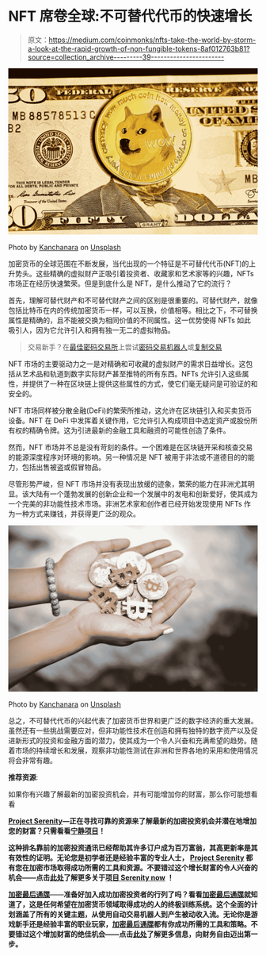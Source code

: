 # NFT 席卷全球:不可替代代币的快速增长

> 原文：<https://medium.com/coinmonks/nfts-take-the-world-by-storm-a-look-at-the-rapid-growth-of-non-fungible-tokens-8af012763b81?source=collection_archive---------39----------------------->

![](img/93c7efdcda0a4dbb5f777b5fb3f2fc4f.png)

Photo by [Kanchanara](https://unsplash.com/@kanchanara?utm_source=medium&utm_medium=referral) on [Unsplash](https://unsplash.com?utm_source=medium&utm_medium=referral)

加密货币的全球范围在不断发展，当代出现的一个特征是不可替代代币(NFT)的上升势头。这些精确的虚拟财产正吸引着投资者、收藏家和艺术家等的兴趣，NFTs 市场正在经历快速繁荣。但是到底什么是 NFT，是什么推动了它的流行？

首先，理解可替代财产和不可替代财产之间的区别是很重要的。可替代财产，就像包括比特币在内的传统加密货币一样，可以互换，价值相等。相比之下，不可替换属性是精确的，且不能被交换为相同价值的不同属性。这一优势使得 NFTs 如此吸引人，因为它允许引入和拥有独一无二的虚拟物品。

> 交易新手？在[最佳密码交易所](/coinmonks/crypto-exchange-dd2f9d6f3769)上尝试[密码交易机器人](/coinmonks/crypto-trading-bot-c2ffce8acb2a)或[复制交易](/coinmonks/top-10-crypto-copy-trading-platforms-for-beginners-d0c37c7d698c)

NFT 市场的主要驱动力之一是对精确和可收藏的虚拟财产的需求日益增长。这包括从艺术品和轨道到数字实际财产甚至推特的所有东西。NFTs 允许引入这些属性，并提供了一种在区块链上提供这些属性的方式，使它们毫无疑问是可验证的和安全的。

NFT 市场同样被分散金融(DeFi)的繁荣所推动，这允许在区块链引入和买卖货币设备。NFT 在 DeFi 中发挥着关键作用，它允许引入构成项目中选定资产或股份所有权的精确令牌。这为引进最新的金融工具和融资的可能性创造了条件。

然而，NFT 市场并不总是没有苛刻的条件。一个困难是在区块链开采和核查交易的能源深度程序对环境的影响。另一种情况是 NFT 被用于非法或不道德目的的能力，包括出售被盗或假冒物品。

尽管形势严峻，但 NFT 市场并没有表现出放缓的迹象，繁荣的能力在非洲尤其明显。该大陆有一个蓬勃发展的创新企业和一个发展中的发电和创新爱好，使其成为一个完美的非功能性技术市场。非洲艺术家和创作者已经开始发现使用 NFTs 作为一种方式来赚钱，并获得更广泛的观众。

![](img/7a1a51ec047fc62096c72475b75f13f4.png)

Photo by [Kanchanara](https://unsplash.com/@kanchanara?utm_source=medium&utm_medium=referral) on [Unsplash](https://unsplash.com?utm_source=medium&utm_medium=referral)

总之，不可替代代币的兴起代表了加密货币世界和更广泛的数字经济的重大发展。虽然还有一些挑战需要应对，但非功能性技术在创造和拥有独特的数字资产以及促进新形式的投资和金融方面的潜力，使其成为一个令人兴奋和充满希望的趋势。随着市场的持续增长和发展，观察非功能性测试在非洲和世界各地的采用和使用情况将会非常有趣。

**推荐资源**:

如果你有兴趣了解最新的加密投资机会，并有可能增加你的财富，那么你可能想看看

[**Project Serenity**](https://www.digistore24.com/redir/307348/renemahiwe14/)**—正在寻找可靠的资源来了解最新的加密投资机会并潜在地增加您的财富？只需看看[宁静项目](https://www.digistore24.com/redir/307348/renemahiwe14/)！**

**这种排名靠前的加密投资通讯已经帮助其许多订户成为百万富翁，其高更新率是其有效性的证明。无论您是初学者还是经验丰富的专业人士， [Project Serenity](https://www.digistore24.com/redir/307348/renemahiwe14/) 都有您在加密市场取得成功所需的工具和资源。不要错过这个增长财富的令人兴奋的机会——点击[此处](https://www.digistore24.com/redir/307348/renemahiwe14/)了解更多关于[项目 Serenity now](https://www.digistore24.com/redir/307348/renemahiwe14/) ！**

**[**加密最后通牒**](https://76f85jkah9v9nt9awi-ps7pxcw.hop.clickbank.net)**——**准备好加入成功加密投资者的行列了吗？看看[加密最后通牒](https://76f85jkah9v9nt9awi-ps7pxcw.hop.clickbank.net)就知道了，这是任何希望在加密货币领域取得成功的人的终极训练系统。这个全面的计划涵盖了所有的关键主题，从使用自动交易机器人到产生被动收入流。无论你是游戏新手还是经验丰富的职业玩家，[加密最后通牒](https://76f85jkah9v9nt9awi-ps7pxcw.hop.clickbank.net)都有你成功所需的工具和策略。不要错过这个增加财富的绝佳机会——点击[此处](https://76f85jkah9v9nt9awi-ps7pxcw.hop.clickbank.net)了解更多信息，向财务自由迈出第一步。**